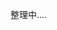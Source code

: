 <!--
 * @Author: your name
 * @Date: 2019-11-29 14:38:12
 * @LastEditTime: 2019-11-29 14:43:37
 * @LastEditors: Please set LastEditors
 * @Description: In User Settings Edit
 * @FilePath: \interview\11、css\README.md
 -->
整理中....